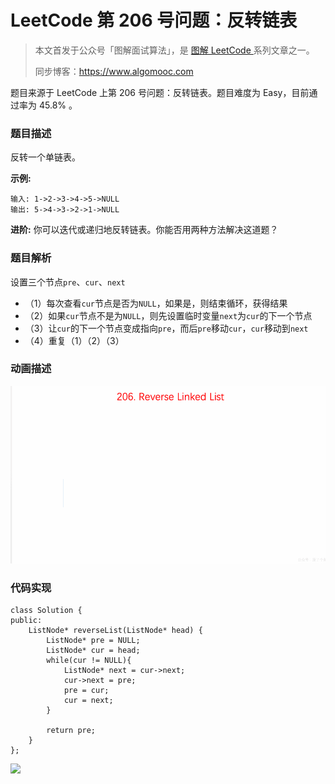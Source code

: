 # LeetCode 第 206 号问题：反转链表

> 本文首发于公众号「图解面试算法」，是 [图解 LeetCode ](<https://github.com/MisterBooo/LeetCodeAnimation>) 系列文章之一。
>
> 同步博客：https://www.algomooc.com

题目来源于 LeetCode 上第 206 号问题：反转链表。题目难度为 Easy，目前通过率为 45.8% 。

### 题目描述

反转一个单链表。

**示例:**

```
输入: 1->2->3->4->5->NULL
输出: 5->4->3->2->1->NULL
```

**进阶:**
你可以迭代或递归地反转链表。你能否用两种方法解决这道题？

### 题目解析

设置三个节点`pre`、`cur`、`next`

- （1）每次查看`cur`节点是否为`NULL`，如果是，则结束循环，获得结果
- （2）如果`cur`节点不是为`NULL`，则先设置临时变量`next`为`cur`的下一个节点
- （3）让`cur`的下一个节点变成指向`pre`，而后`pre`移动`cur`，`cur`移动到`next`
- （4）重复（1）（2）（3）

### 动画描述

![](./Animation.gif)

### 代码实现

```
class Solution {
public:
    ListNode* reverseList(ListNode* head) {
        ListNode* pre = NULL;
        ListNode* cur = head;
        while(cur != NULL){
            ListNode* next = cur->next;
            cur->next = pre;
            pre = cur;
            cur = next;
        }

        return pre;
    }
};
```



![](../../Pictures/qrcode.jpg)
